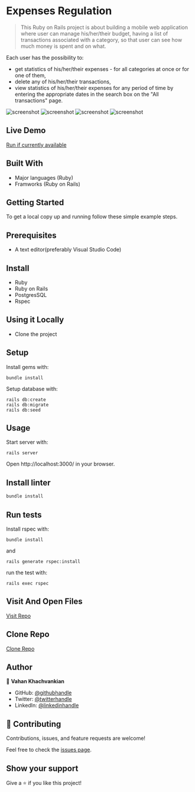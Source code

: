 # Expenses Regulation

> This Ruby on Rails project is about building a mobile web application where user can manage his/her/their budget, having a list of transactions associated with a category, so that user can see how much money is spent and on what. 

Each user has the possibility to:

- get statistics of his/her/their expenses - for all categories at once or for one of them,
- delete any of his/her/their transactions,
- view statistics of his/her/their expenses for any period of time by entering the appropriate dates in the search box on the "All transactions" page.

![screenshot](./app_screenshot1.png)
![screenshot](./app_screenshot2.png)
![screenshot](./app_screenshot3.png)
![screenshot](./app_screenshot4.png)

## Live Demo

[Run if currently available](https://expenses-regulation.herokuapp.com/)

## Built With

- Major languages (Ruby)
- Framworks (Ruby on Rails)

## Getting Started

To get a local copy up and running follow these simple example steps.

## Prerequisites

- A text editor(preferably Visual Studio Code)

## Install

- Ruby
- Ruby on Rails
- PostgresSQL
- Rspec

## Using it Locally

- Clone the project

## Setup

Install gems with:

```
bundle install
```
Setup database with:

```
rails db:create
rails db:migrate
rails db:seed
```
## Usage

Start server with:

```
rails server
```
Open http://localhost:3000/ in your browser.

## Install linter

```bash
bundle install
```
## Run tests

Install rspec with:

```
bundle install
```
and
```
rails generate rspec:install
```
run the test with:
```
rails exec rspec
```
## Visit And Open Files

[Visit Repo](https://github.com/Gegardus/expenses-regulation)

## Clone Repo

[Clone Repo](https://github.com/Gegardus/expenses-regulation.git)

## Author

👤 **Vahan Khachvankian**

- GitHub: [@githubhandle](https://github.com/Gegardus)
- Twitter: [@twitterhandle](https://twitter.com/Gegardus)
- LinkedIn: [@linkedinhandle](https://www.linkedin.com/in/vahan-khachvankian)

## 🤝 Contributing

Contributions, issues, and feature requests are welcome!

Feel free to check the [issues page](https://github.com/Gegardus/expenses-regulation/issues).

## Show your support

Give a ⭐️ if you like this project!
